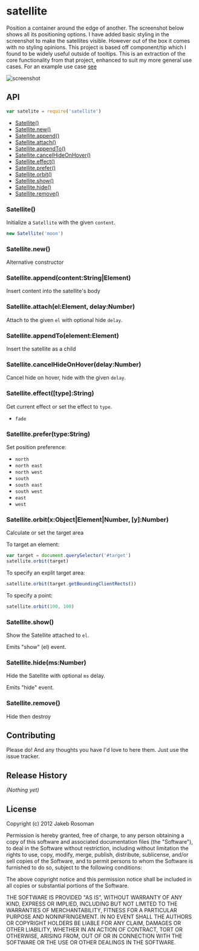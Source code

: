 # satellite

Position a container around the edge of another. The screenshot below shows all its positioning options. I have added basic styling in the screenshot to make the satellites visible. However out of the box it comes with no styling opinions. This project is based off component/tip which I found to be widely useful outside of tooltips. This is an extraction of the core functionality from that project, enhanced to suit my more general use cases. For an example use case [see](jkroso.github.com/contextmenu)

![screenshot](https://raw.github.com/jkroso/satellite/master/Screenshot.png)

## API

```javascript
var satelite = require('satellite')
```
  - [Satellite()](#satellite)
  - [Satellite.new()](#satellitenew)
  - [Satellite.append()](#satelliteappendcontentstringelement)
  - [Satellite.attach()](#satelliteattachelelementdelaynumber)
  - [Satellite.appendTo()](#satelliteappendtoelementelement)
  - [Satellite.cancelHideOnHover()](#satellitecancelhideonhoverdelaynumber)
  - [Satellite.effect()](#satelliteeffecttypestring)
  - [Satellite.prefer()](#satelliteprefertypestring)
  - [Satellite.orbit()](#satelliteorbitxobjectelementnumberynumber)
  - [Satellite.show()](#satelliteshow)
  - [Satellite.hide()](#satellitehidemsnumber)
  - [Satellite.remove()](#satelliteremove)

### Satellite()

  Initialize a `Satellite` with the given `content`.
  
```js
new Satellite('moon')
```

### Satellite.new()

  Alternative constructor

### Satellite.append(content:String|Element)

  Insert content into the satellite's body

### Satellite.attach(el:Element, delay:Number)

  Attach to the given `el` with optional hide `delay`.

### Satellite.appendTo(element:Element)

  Insert the satellite as a child

### Satellite.cancelHideOnHover(delay:Number)

  Cancel hide on hover, hide with the given `delay`.

### Satellite.effect([type]:String)

  Get current effect or set the effect to `type`.
  
   - `fade`

### Satellite.prefer(type:String)

  Set position preference:
  
   - `north`
   - `north east`
   - `north west`
   - `south`
   - `south east`
   - `south west`
   - `east`
   - `west`

### Satellite.orbit(x:Object|Element|Number, [y]:Number)

  Calculate or set the target area
  
  To target an element:
```js
var target = document.querySelector('#target')
satellite.orbit(target)
```

    
  To specify an explit target area:
```js
satellite.orbit(target.getBoundingClientRects())
```

    
  To specify a point:
```js
satellite.orbit(100, 100)
```

### Satellite.show()

  Show the Satellite attached to `el`.
  
  Emits "show" (el) event.

### Satellite.hide(ms:Number)

  Hide the Satellite with optional `ms` delay.
  
  Emits "hide" event.

### Satellite.remove()

  Hide then destroy

## Contributing
Please do! And any thoughts you have I'd love to here them. Just use the issue tracker.

## Release History
_(Nothing yet)_

## License
Copyright (c) 2012 Jakeb Rosoman

Permission is hereby granted, free of charge, to any person
obtaining a copy of this software and associated documentation
files (the "Software"), to deal in the Software without
restriction, including without limitation the rights to use,
copy, modify, merge, publish, distribute, sublicense, and/or sell
copies of the Software, and to permit persons to whom the
Software is furnished to do so, subject to the following
conditions:

The above copyright notice and this permission notice shall be
included in all copies or substantial portions of the Software.

THE SOFTWARE IS PROVIDED "AS IS", WITHOUT WARRANTY OF ANY KIND,
EXPRESS OR IMPLIED, INCLUDING BUT NOT LIMITED TO THE WARRANTIES
OF MERCHANTABILITY, FITNESS FOR A PARTICULAR PURPOSE AND
NONINFRINGEMENT. IN NO EVENT SHALL THE AUTHORS OR COPYRIGHT
HOLDERS BE LIABLE FOR ANY CLAIM, DAMAGES OR OTHER LIABILITY,
WHETHER IN AN ACTION OF CONTRACT, TORT OR OTHERWISE, ARISING
FROM, OUT OF OR IN CONNECTION WITH THE SOFTWARE OR THE USE OR
OTHER DEALINGS IN THE SOFTWARE.
